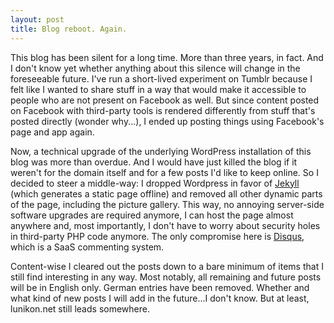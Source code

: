 ```yaml
---
layout: post
title: Blog reboot. Again.
---
```


This blog has been silent for a long time. More than three years, in fact. And I don't know yet whether anything about this silence will change in the foreseeable future. I've run a short-lived experiment on Tumblr because I felt like I wanted to share stuff in a way that would make it accessible to people who are not present on Facebook as well. But since content posted on Facebook with third-party tools is rendered differently from stuff that's posted directly (wonder why...), I ended up posting things using Facebook's page and app again. 

Now, a technical upgrade of the underlying WordPress installation of this blog was more than overdue. And I would have just killed the blog if it weren't for the domain itself and for a few posts I'd like to keep online. So I decided to steer a middle-way: I dropped Wordpress in favor of [Jekyll](http://jekyllrb.com/) (which generates a static page offline) and removed all other dynamic parts of the page, including the picture gallery. This way, no annoying server-side software upgrades are required anymore, I can host the page almost anywhere and, most importantly, I don't have to worry about security holes in third-party PHP code anymore. The only compromise here is [Disqus](https://disqus.com/), which is a SaaS commenting system.

Content-wise I cleared out the posts down to a bare minimum of items that I still find interesting in any way. Most notably, all remaining and future posts will be in English only. German entries have been removed. Whether and what kind of new posts I will add in the future...I don't know. But at least, lunikon.net still leads somewhere.